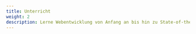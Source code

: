 ```yaml
---
title: Unterricht
weight: 2
description: Lerne Webentwicklung von Anfang an bis hin zu State-of-the-Art Wissen.
---
```

